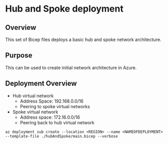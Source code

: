 # Hub and Spoke deployment

## Overview

This set of Bicep files deploys a basic hub and spoke network architecture. 

## Purpose

This can be used to create initial network architecture in Azure. 

## Deployment Overview

- Hub virtual network
    - Address Space: 192.168.0.0/16
    - Peering to spoke virtual networks
- Spoke virtual network
    - Address space: 172.16.0.0/16
    - Peering back to hub virtual network

`az deployment sub create --location <REGION> --name <NAMEOFDEPLOYMENT> --template-file ./hubAndSpoke/main.bicep --verbose`